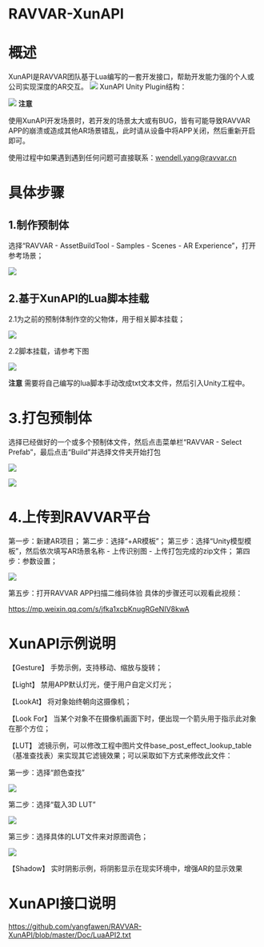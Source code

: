 # RAVVAR-XunAPI
# 概述
XunAPI是RAVVAR团队基于Lua编写的一套开发接口，帮助开发能力强的个人或公司实现深度的AR交互。
![](Doc/XunAPI1.png) 
XunAPI Unity Plugin结构：

![](Doc/XunAPI2.png) 
**注意**

使用XunAPI开发场景时，若开发的场景太大或有BUG，皆有可能导致RAVVAR APP的崩溃或造成其他AR场景错乱，此时请从设备中将APP关闭，然后重新开启即可。

使用过程中如果遇到遇到任何问题可直接联系：wendell.yang@ravvar.cn

# 具体步骤
## 1.制作预制体
选择“RAVVAR - AssetBuildTool - Samples - Scenes - AR Experience”，打开参考场景；

![](Doc/XunAPI3.png) 

## 2.基于XunAPI的Lua脚本挂载
2.1为之前的预制体制作空的父物体，用于相关脚本挂载；

![](Doc/XunAPI4.png) 

2.2脚本挂载，请参考下图

![](Doc/XunAPI5.png) 

**注意**
需要将自己编写的lua脚本手动改成txt文本文件，然后引入Unity工程中。
# 3.打包预制体
选择已经做好的一个或多个预制体文件，然后点击菜单栏“RAVVAR - Select Prefab”，最后点击“Build”并选择文件夹开始打包

![](Doc/XunAPI6.png)

![](Doc/XunAPI7.png) 

# 4.上传到RAVVAR平台
第一步：新建AR项目；
第二步：选择“+AR模板”；
第三步：选择“Unity模型模板”，然后依次填写AR场景名称 - 上传识别图 - 上传打包完成的zip文件；
第四步：参数设置；

![](Doc/XunAPI8.png) 

第五步：打开RAVVAR APP扫描二维码体验
具体的步骤还可以观看此视频：

https://mp.weixin.qq.com/s/jfka1xcbKnugRGeNIV8kwA

# XunAPI示例说明

【Gesture】
手势示例，支持移动、缩放与旋转；

【Light】
禁用APP默认灯光，便于用户自定义灯光；

【LookAt】
将对象始终朝向这摄像机；

【Look For】
当某个对象不在摄像机画面下时，便出现一个箭头用于指示此对象在那个方位；

【LUT】
滤镜示例，可以修改工程中图片文件base_post_effect_lookup_table（基准查找表）来实现其它滤镜效果；可以采取如下方式来修改此文件：

第一步：选择“颜色查找”

![](Doc/XunAPI9.png) 

第二步：选择“载入3D LUT”

![](Doc/XunAPI10.png) 

第三步：选择具体的LUT文件来对原图调色；

![](Doc/XunAPI10.png) 

【Shadow】
实时阴影示例，将阴影显示在现实环境中，增强AR的显示效果
# XunAPI接口说明
https://github.com/yangfawen/RAVVAR-XunAPI/blob/master/Doc/LuaAPI2.txt

